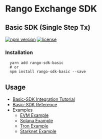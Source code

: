 # Rango Exchange SDK

## Basic SDK (Single Step Tx)

[![npm version](https://badge.fury.io/js/rango-sdk-basic.svg)](https://badge.fury.io/js/rango-sdk-basic)
[![license](https://img.shields.io/badge/License-GPLv3-blue.svg)](https://github.com/rango-exchange/rango-sdk/blob/master/LICENSE)

### Installation

```shell
  yarn add rango-sdk-basic
  # or
  npm install rango-sdk-basic --save
```

## Usage

- [Basic-SDK Integration Tutorial](https://docs.rango.exchange/api-integration/basic-api-single-step/tutorial/sdk-example)
- [Basic-SDK Reference](https://docs.rango.exchange/api-integration/basic-api-single-step/api-reference)
- Examples
  - [EVM Example](https://github.com/rango-exchange/rango-sdk/tree/master/examples/basic/node-evm/)
  - [Solana Example](https://github.com/rango-exchange/rango-sdk/tree/master/examples/basic/node-solana/)
  - [Tron Example](https://github.com/rango-exchange/rango-sdk/tree/master/examples/basic/node-tron/)
  - [Starknet Example](https://github.com/rango-exchange/rango-sdk/tree/master/examples/basic/node-starknet/)
